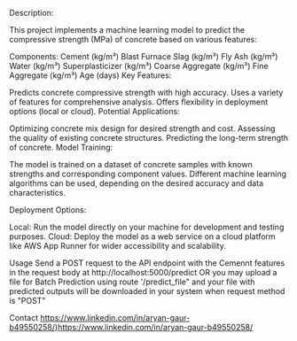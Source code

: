 Description:

This project implements a machine learning model to predict the compressive strength (MPa) of concrete based on various features:

Components:
Cement (kg/m³)
Blast Furnace Slag (kg/m³)
Fly Ash (kg/m³)
Water (kg/m³)
Superplasticizer (kg/m³)
Coarse Aggregate (kg/m³)
Fine Aggregate (kg/m³)
Age (days)
Key Features:

Predicts concrete compressive strength with high accuracy.
Uses a variety of features for comprehensive analysis.
Offers flexibility in deployment options (local or cloud).
Potential Applications:

Optimizing concrete mix design for desired strength and cost.
Assessing the quality of existing concrete structures.
Predicting the long-term strength of concrete.
Model Training:

The model is trained on a dataset of concrete samples with known strengths and corresponding component values. Different machine learning algorithms can be used, depending on the desired accuracy and data characteristics.

Deployment Options:

Local: Run the model directly on your machine for development and testing purposes.
Cloud: Deploy the model as a web service on a cloud platform like AWS App Runner for wider accessibility and scalability.

Usage 
Send a POST request to the API endpoint with the Cemennt features in the request body at http://localhost:5000/predict
OR you may upload a file for Batch Prediction using route '/predict_file" and your file with predicted outputs will be downloaded in your system when request method is "POST"

Contact
https://www.linkedin.com/in/aryan-gaur-b49550258/)https://www.linkedin.com/in/aryan-gaur-b49550258/
